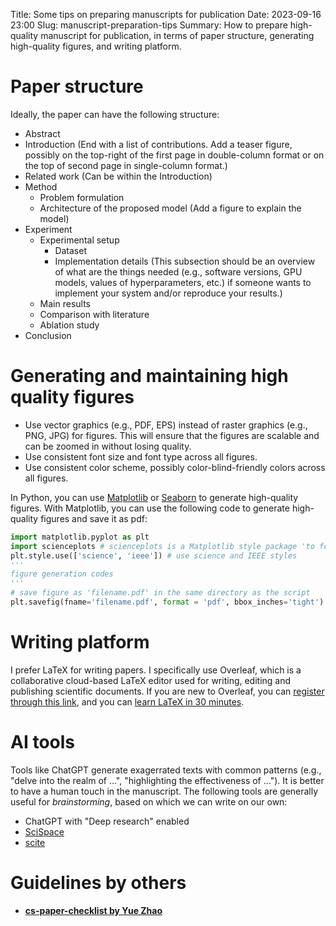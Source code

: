 Title: Some tips on preparing manuscripts for publication
Date: 2023-09-16 23:00
Slug: manuscript-preparation-tips
Summary: How to prepare high-quality manuscript for publication, in terms of paper structure, generating high-quality figures, and writing platform.

# Paper structure
Ideally, the paper can have the following structure:

- Abstract
- Introduction (End with a list of contributions. Add a teaser figure, possibly on the top-right of the first page in double-column format or on the top of second page in single-column format.)
- Related work (Can be within the Introduction)
- Method
    - Problem formulation
    - Architecture of the proposed model (Add a figure to explain the model)
- Experiment
    - Experimental setup
        - Dataset
        - Implementation details (This subsection should be an overview of what are the things needed (e.g., software versions, GPU models, values of hyperparameters, etc.) if someone wants to implement your system and/or reproduce your results.)
    - Main results
    - Comparison with literature
    - Ablation study
- Conclusion

# Generating and maintaining high quality figures
- Use vector graphics (e.g., PDF, EPS) instead of raster graphics (e.g., PNG, JPG) for figures. This will ensure that the figures are scalable and can be zoomed in without losing quality.
- Use consistent font size and font type across all figures.
- Use consistent color scheme, possibly color-blind-friendly colors across all figures.

In Python, you can use [Matplotlib](https://matplotlib.org/) or [Seaborn](https://seaborn.pydata.org/) to generate high-quality figures. With Matplotlib, you can use the following code to generate high-quality figures and save it as pdf:

```python
import matplotlib.pyplot as plt
import scienceplots # scienceplots is a Matplotlib style package 'to format your plots for scientific papers, presentations and theses'
plt.style.use(['science', 'ieee']) # use science and IEEE styles
'''
figure generation codes
'''
# save figure as 'filename.pdf' in the same directory as the script
plt.savefig(fname='filename.pdf', format = 'pdf', bbox_inches='tight')
```

# Writing platform
I prefer LaTeX for writing papers. I specifically use Overleaf, which is a collaborative cloud-based LaTeX editor used for writing, editing and publishing scientific documents. If you are new to Overleaf, you can [register through this link](https://www.overleaf.com?r=a1cbce73&rm=d&rs=b), and you can [learn LaTeX in 30 minutes](https://www.overleaf.com/learn/latex/Learn_LaTeX_in_30_minutes).

# AI tools
Tools like ChatGPT generate exagerrated texts with common patterns (e.g., "delve into the realm of ...", "highlighting the effectiveness of ..."). It is better to have a human touch in the manuscript. The following tools are generally useful for _brainstorming_, based on which we can write on our own:

- ChatGPT with "Deep research" enabled
- [SciSpace](https://typeset.io/)
- [scite](https://scite.ai/)

# Guidelines by others
- [**cs-paper-checklist by Yue Zhao**](https://github.com/yzhao062/cs-paper-checklist)